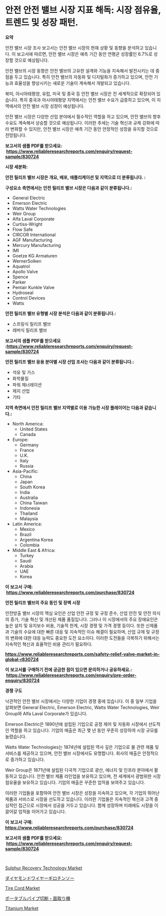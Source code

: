 <p><h1>안전 안전 밸브 시장 지표 해독: 시장 점유율, 트렌드 및 성장 패턴.</h1></p><p><strong>요약</strong></p>
<p><p>안전 밸브 시장 조사 보고서는 안전 밸브 시장의 현재 상황 및 동향을 분석하고 있습니다. 이 보고서에 따르면, 안전 밸브 시장은 예측 기간 동안 연평균 성장률인 6.7%로 성장할 것으로 예상됩니다. </p><p>안전 밸브의 시장 동향은 안전 밸브의 고유한 설계와 기능을 지속해서 발전시키는 데 중점을 두고 있습니다. 특히 안전 밸브의 자동화 및 디지털화가 증가하고 있으며, 안전 기능과 효율성을 향상시키는 새로운 기술이 계속해서 개발되고 있습니다.</p><p>북미, 아시아태평양, 유럽, 미국 및 중국 등 안전 밸브 시장은 전 세계적으로 확장되어 있습니다. 특히 중국과 아시아태평양 지역에서는 안전 밸브 수요가 급증하고 있으며, 이 지역에서의 안전 밸브 시장 성장이 예상됩니다. </p><p>안전 밸브 시장은 다양한 산업 분야에서 필수적인 역할을 하고 있으며, 안전 밸브의 향후 수요도 계속해서 상승할 것으로 예상됩니다. 이러한 추세는 기술 혁신과 규제 강화에 따라 변화할 수 있지만, 안전 밸브 시장은 예측 기간 동안 안정적인 성장을 유지할 것으로 전망됩니다.</p></p>
<p><strong>보고서의 샘플 PDF를 받으세요: &nbsp;<a href="https://www.reliableresearchreports.com/enquiry/request-sample/830724">https://www.reliableresearchreports.com/enquiry/request-sample/830724</a></strong></p>
<p><strong>시장 세분화:</strong></p>
<p><strong> 안전 릴리프 밸브 시장은 개요, 배포, 애플리케이션 및 지역으로 더 분류됩니다. :</strong></p>
<p><strong>구성요소 측면에서는 안전 릴리프 밸브 시장은 다음과 같이 분류됩니다.:</strong></p>
<p><ul><li>General Electric</li><li>Emerson Electric</li><li>Watts Water Technologies</li><li>Weir Group</li><li>Alfa Laval Corporate</li><li>Curtiss-Wright</li><li>Flow Safe</li><li>CIRCOR International</li><li>AGF Manufacturing</li><li>Mercury Manufacturing</li><li>IMI</li><li>Goetze KG Armaturen</li><li>WernerSolken</li><li>Aquatrol</li><li>Apollo Valve</li><li>Spence</li><li>Parker</li><li>Pentair Kunkle Valve</li><li>Hydroseal</li><li>Control Devices</li><li>Watts</li></ul></p>
<p><strong> 안전 릴리프 밸브 유형별 시장 분석은 다음과 같이 분류됩니다.:</strong></p>
<p><ul><li>스프링식 릴리프 밸브</li><li>레버식 릴리프 밸브</li></ul></p>
<p><strong>보고서의 샘플 PDF를 받으세요 :<a href="https://www.reliableresearchreports.com/enquiry/request-sample/830724">https://www.reliableresearchreports.com/enquiry/request-sample/830724</a></strong></p>
<p><strong> 안전 릴리프 밸브 응용 분야별 시장 산업 조사는 다음과 같이 분류됩니다.:</strong></p>
<p><ul><li>석유 및 가스</li><li>화학물질</li><li>파워 제너레이션</li><li>제지 산업</li><li>기타</li></ul></p>
<p><strong>지역 측면에서 안전 릴리프 밸브 지역별로 이용 가능한 시장 플레이어는 다음과 같습니다.:</strong></p>
<p><ul>
    <li>
        North America:
        <ul>
            <li>United States</li>
            <li>Canada</li>
        </ul>
    </li>
    <li>
        Europe:
        <ul>
            <li>Germany</li>
            <li>France</li>
            <li>U.K.</li>
            <li>Italy</li>
            <li>Russia</li>
        </ul>
    </li>
    <li>
        Asia-Pacific:
        <ul>
            <li>China</li>
            <li>Japan</li>
            <li>South Korea</li>
            <li>India</li>
            <li>Australia</li>
            <li>China Taiwan</li>
            <li>Indonesia</li>
            <li>Thailand</li>
            <li>Malaysia</li>
        </ul>
    </li>
    <li>
        Latin America:
        <ul>
            <li>Mexico</li>
            <li>Brazil</li>
            <li>Argentina Korea</li>
            <li>Colombia</li>
        </ul>
    </li>
    <li>
        Middle East & Africa:
        <ul>
            <li>Turkey</li>
            <li>Saudi</li>
            <li>Arabia</li>
            <li>UAE</li>
            <li>Korea</li>
        </ul>
    </li>
    </ul></p>
<p><strong>이 보고서 구매: &nbsp;<a href="https://www.reliableresearchreports.com/purchase/830724">https://www.reliableresearchreports.com/purchase/830724</a></strong></p>
<p><strong>안전 릴리프 밸브의 주요 동인 및 장벽 시장</strong></p>
<p><p>안전방출 밸브 시장의 핵심 요인은 산업 안전 규정 및 규정 준수, 산업 안전 및 안전 의식의 증가, 기술 혁신 및 개선된 제품 품질입니다. 그러나 이 시장에서의 주요 장애요인은 높은 설치 및 유지보수 비용, 기술적 한계, 시장 경쟁 및 가격 경쟁 등이다. 또한 신제품과 기술의 수요에 대한 빠른 대응 및 지속적인 이슈 해결이 필요하며, 산업 규제 및 규정의 변화에 대한 대응 능력도 중요한 도전 요소이다. 이러한 도전들을 극복하기 위해서는 지속적인 혁신과 효율적인 비용 관리가 필요하다.</p></p>
<p><strong><a href="https://www.reliableresearchreports.com/safety-relief-valve-market-in-global-r830724">https://www.reliableresearchreports.com/safety-relief-valve-market-in-global-r830724</a></strong></p>
<p><strong>이 보고서를 구매하기 전에 궁금한 점이 있으면 문의하거나 공유하세요.: &nbsp;<a href="https://www.reliableresearchreports.com/enquiry/pre-order-enquiry/830724">https://www.reliableresearchreports.com/enquiry/pre-order-enquiry/830724</a></strong></p>
<p><strong>경쟁 구도</strong></p>
<p><p>낙관적인 안전 밸브 시장에서는 다양한 기업이 경쟁 중에 있습니다. 이 중 일부 기업을 살펴보면 General Electric, Emerson Electric, Watts Water Technologies, Weir Group와 Alfa Laval Corporate가 있습니다. </p><p>Emerson Electric은 1890년에 설립된 기업으로 공정 제어 및 자동화 시장에서 선도적인 역할을 하고 있습니다. 기업의 매출은 최근 몇 년 동안 꾸준히 성장하여 시장 규모를 늘렸습니다.</p><p>Watts Water Technologies는 1874년에 설립된 역사 깊은 기업으로 물 관련 제품 및 서비스를 제공하고 있으며, 안전 밸브 시장에서도 유명합니다. 회사의 매출은 안정적으로 증가하고 있습니다.</p><p>Weir Group은 1871년에 설립된 다국적 기업으로 광산, 에너지 및 인프라 분야에서 활동하고 있습니다. 안전 밸브 제품 라인업을 보유하고 있으며, 전 세계에서 광범위한 시장 점유율을 보유하고 있습니다. 기업의 매출은 꾸준한 업적을 보여주고 있습니다.</p><p>이러한 기업들을 포함하여 안전 밸브 시장은 성장을 지속하고 있으며, 각 기업의 뛰어난 제품과 서비스로 시장을 선도하고 있습니다. 이러한 기업들은 지속적인 혁신과 고객 중심적인 접근으로 시장에서 성공을 거두고 있습니다. 함께 성장하며 미래에도 시장을 이끌어갈 업적을 이어가고 있습니다.</p></p>
<p><strong>이 보고서 구매: &nbsp; <a href="https://www.reliableresearchreports.com/purchase/830724">https://www.reliableresearchreports.com/purchase/830724</a></strong></p>
<p><strong>보고서의 샘플 PDF를 받으세요: &nbsp;<a href="https://www.reliableresearchreports.com/enquiry/request-sample/830724">https://www.reliableresearchreports.com/enquiry/request-sample/830724</a></strong><strong></strong></p>
<p>&nbsp;</p>
<p><p><a href="https://github.com/jhcraigie/Market-Research-Report-List-2/blob/main/sulphur-recovery-technology-market.md">Sulphur Recovery Technology Market</a></p><p><a href="https://github.com/lababdou/Market-Research-Report-List-3/blob/main/276763626152.md">ダイヤモンドワイヤーギロチンソー</a></p><p><a href="https://issuu.com/reportprime-2/docs/tire-cord-market-size-2030.pptx">Tire Cord Market</a></p><p><a href="https://github.com/oqxogxyvqe90775/Market-Research-Report-List-1/blob/main/973383826151.md">ポータブルパイプ切断・面取り機</a></p><p><a href="https://issuu.com/reportprime-2/docs/titanium-market-size-2030.pptx">Titanium Market</a></p></p>